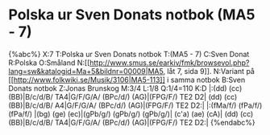 # Polska ur Sven Donats notbok (MA5 - 7)

{%abc%}
X:7
T:Polska ur Sven Donats notbok
T:(MA5 - 7)
C:Sven Donat
R:Polska
O:Småland
N:[[http://www.smus.se/earkiv/fmk/browsevol.php?lang=sw&katalogid=Ma+5&bildnr=00009|MA5, låt 7, sida 9]].
N:Variant på [[http://www.folkwiki.se/Musik/3106|MA5-113]] i samma notbok 
B:Sven Donats notbok
Z:Jonas Brunskog
M:3/4
L:1/8
Q:1/4=110
K:D
|:(dd) (cc) (BB)|B/c/d/B/ TA4|G/F/G/A/ (BPc/d/) (AG)|(FPG/F/) TE2 D2|
(dd) (cc) (BB)|B/c/d/B/   A4|G/F/G/A/ (BPc/d/) (AG)|(FPG/F/) TE2 D2:|
|:(fMa/f/) (fPa/f/) (fPa/f/) |(bg) (ge) (ec)|(gPb/g/) (gPb/g/) (gPb/g/)| (c'a) (ae) (cA)|
(dd) (cc) (BB)|B/c/d/B/ TA4|G/F/G/A/ (BPc/d/) (AG)|(FPG/F/) TE2 D2:|
{%endabc%}

